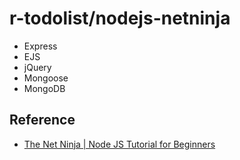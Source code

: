 # r-todolist/nodejs-netninja

- Express
- EJS
- jQuery
- Mongoose
- MongoDB

## Reference

- [The Net Ninja | Node JS Tutorial for Beginners](https://www.youtube.com/playlist?list=PL4cUxeGkcC9gcy9lrvMJ75z9maRw4byYp)

